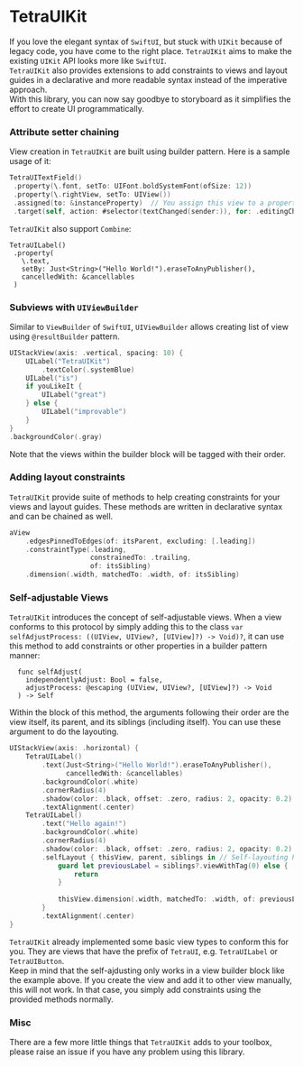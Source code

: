 # TetraUIKit

If you love the elegant syntax of `SwiftUI`, but stuck with `UIKit` because of legacy code, you have come to the right place. `TetraUIKit` aims to make the existing `UIKit` API looks more like `SwiftUI`.<br/>
`TetraUIKit` also provides extensions to add constraints to views and layout guides in a declarative and more readable syntax instead of the imperative approach. <br/>
With this library, you can now say goodbye to storyboard as it simplifies the effort to create UI programmatically.
 
 ### Attribute setter chaining
 View creation in `TetraUIKit` are built using builder pattern. Here is a sample usage of it:
 ``` Swift
 TetraUITextField()
  .property(\.font, setTo: UIFont.boldSystemFont(ofSize: 12))
  .property(\.rightView, setTo: UIView())
  .assigned(to: &instanceProperty)  // You assign this view to a property here
  .target(self, action: #selector(textChanged(sender:)), for: .editingChanged)
 ```
 
 `TetraUIKit` also support `Combine`:
 ``` Swfit
 TetraUILabel()
  .property(
    \.text,
    setBy: Just<String>("Hello World!").eraseToAnyPublisher(),
    cancelledWith: &cancellables
  )
 ```
 
### Subviews with `UIViewBuilder`
Similar to `ViewBuilder` of `SwiftUI`, `UIViewBuilder` allows creating list of view using `@resultBuilder` pattern. 
``` Swift
UIStackView(axis: .vertical, spacing: 10) {
    UILabel("TetraUIKit")
        .textColor(.systemBlue)
    UILabel("is")
    if youLikeIt {
        UILabel("great")
    } else {
        UILabel("improvable")
    }
}
.backgroundColor(.gray)
```

Note that the views within the builder block will be tagged with their order.

### Adding layout constraints
`TetraUIKit` provide suite of methods to help creating constraints for your views and layout guides. These methods are written in declarative syntax and can be chained as well.

``` Swift
aView
    .edgesPinnedToEdges(of: itsParent, excluding: [.leading])
    .constraintType(.leading,
                    constrainedTo: .trailing,
                    of: itsSibling)
    .dimension(.width, matchedTo: .width, of: itsSibling)
```
 
### Self-adjustable Views
`TetraUIKit` introduces the concept of self-adjustable views. When a view conforms to this protocol by simply adding this to the class `var selfAdjustProcess: ((UIView, UIView?, [UIView]?) -> Void)?`, it can use this method to add constraints or other properties in a builder pattern manner: 
```
  func selfAdjust(
    independentlyAdjust: Bool = false,
    adjustProcess: @escaping (UIView, UIView?, [UIView]?) -> Void
  ) -> Self
```
Within the block of this method, the arguments following their order are the view itself, its parent, and its siblings (including itself). You can use these argument to do the layouting. <br/>
``` Swift
UIStackView(axis: .horizontal) {
    TetraUILabel()
        .text(Just<String>("Hello World!").eraseToAnyPublisher(), 
              cancelledWith: &cancellables)
        .backgroundColor(.white)
        .cornerRadius(4)
        .shadow(color: .black, offset: .zero, radius: 2, opacity: 0.2)
        .textAlignment(.center)
    TetraUILabel()
        .text("Hello again!")
        .backgroundColor(.white)
        .cornerRadius(4)
        .shadow(color: .black, offset: .zero, radius: 2, opacity: 0.2)
        .selfLayout { thisView, parent, siblings in // Self-layouting happens here
            guard let previousLabel = siblings?.viewWithTag(0) else {
                return
            }
            
            thisView.dimension(.width, matchedTo: .width, of: previousLabel)
        }
        .textAlignment(.center)
}
```
`TetraUIKit` already implemented some basic view types to conform this for you. They are views that have the prefix of `TetraUI`, e.g. `TetraUILabel` or `TetraUIButton`.<br/>
Keep in mind that the self-ajdusting only works in a view builder block like the example above. If you create the view and add it to other view manually, this will not work. In that case, you simply add constraints using the provided methods normally.

### Misc
There are a few more little things that `TetraUIKit` adds to your toolbox, please raise an issue if you have any problem using this library.
